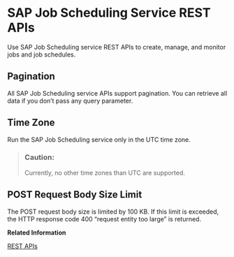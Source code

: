 <!-- loioc513d2de49b140d08da694fa263698f8 -->

# SAP Job Scheduling Service REST APIs

Use SAP Job Scheduling service REST APIs to create, manage, and monitor jobs and job schedules.



<a name="loioc513d2de49b140d08da694fa263698f8__section_wlp_b2y_vz"/>

## Pagination

All SAP Job Scheduling service APIs support pagination. You can retrieve all data if you don’t pass any query parameter.



<a name="loioc513d2de49b140d08da694fa263698f8__section_esp_d2y_vz"/>

## Time Zone

Run the SAP Job Scheduling service only in the UTC time zone.

> ### Caution:  
> Currently, no other time zones than UTC are supported.



<a name="loioc513d2de49b140d08da694fa263698f8__section_lgr_4vr_4tb"/>

## POST Request Body Size Limit

The POST request body size is limited by 100 KB. If this limit is exceeded, the HTTP response code 400 “request entity too large” is returned.

**Related Information**  


[REST APIs](rest-apis-3dcd04a.md "SAP Job Scheduling service REST APIs")


